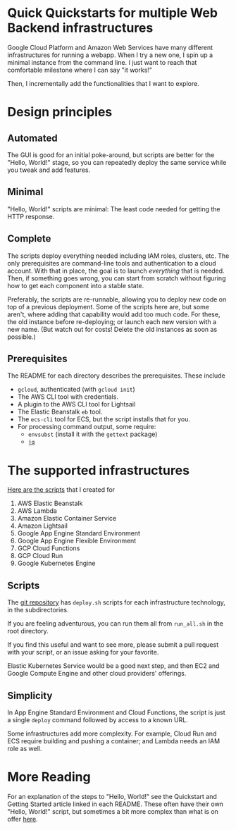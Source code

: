# Quick Quickstarts for multiple Web Backend infrastructures
Google Cloud Platform and Amazon Web Services have many different infrastructures for running a webapp. 
When I try a new  one, I spin up a minimal instance from the command line. I just want to reach
that comfortable milestone where I can say "it works!" 

Then, I incrementally add the functionalities that I want to explore.

#  Design principles 

## Automated

The GUI is good for an initial poke-around, but scripts are better for the "Hello, World!" stage,
so you can repeatedly deploy the same service while you tweak and add features.

## Minimal
"Hello, World!" scripts are minimal: The least code needed for getting the HTTP response.

## Complete

The scripts deploy everything needed including IAM roles, clusters, etc. 
The only prerequisites are command-line tools and authentication to a cloud account. 
With that in place, the goal is to launch *everything* that is needed.
Then, if something goes wrong, you can start from scratch without figuring how 
to get each component into a stable state.  

Preferably, the scripts are re-runnable, allowing you to deploy new code on top of a previous deployment.
Some of the scripts here are, but some aren't, where adding that capability would add too much code. For these,
the old instance before re-deploying; or launch each new version with a new name. (But watch out for costs! 
Delete the old instances as soon as possible.)  


## Prerequisites

The README for each directory describes the prerequisites. These include
* `gcloud`, authenticated (with `gcloud init`)
* The AWS CLI tool with credentials. 
* A plugin to the AWS CLI tool for Lightsail
* The Elastic Beanstalk  `eb` tool. 
* The `ecs-cli` tool for ECS, but the script installs that for you.
* For processing command output, some require:
    * `envsubst` (install it with the `gettext` package) 
    * [`jq`](https://stedolan.github.io/jq/download/)


# The supported infrastructures    
[Here are the scripts](https://github.com/doitintl/web_backends_hellos) that I created for 
1. AWS Elastic Beanstalk
2. AWS Lambda
3. Amazon Elastic Container Service
4. Amazon Lightsail
5. Google App Engine Standard Environment
6. Google App Engine Flexible Environment
7. GCP Cloud Functions
8. GCP Cloud Run
9. Google Kubernetes Engine
## Scripts

The [git repository](https://github.com/doitintl/web_backends_hellos)
has `deploy.sh` scripts for each infrastructure technology, in the subdirectories.

If you are feeling adventurous, you can run them all from `run_all.sh` in the root  directory. 

If you find this useful and want to see more, please submit a pull request with your script, or an issue asking for your favorite. 

Elastic Kubernetes Service would be a good next step, 
and then  EC2 and Google Compute Engine and other cloud providers' offerings.

## Simplicity

In App Engine Standard Environment and Cloud Functions, the
script is  just a single `deploy` command followed by access to a known URL.

Some infrastructures add more complexity. For example,
Cloud Run and ECS require building and pushing a container;
and Lambda needs an IAM role as well.

# More Reading
For an explanation of the steps to "Hello, World!" see the
Quickstart and Getting Started article linked in each README. These often have their
own "Hello, World!" script, but sometimes a bit more complex than what is on offer 
[here](https://github.com/doitintl/web_backends_hellos).
